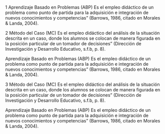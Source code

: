 1
Aprendizaje Basado en Problemas (ABP) Es el empleo didáctico de un problema como punto de partida para la adquisición e integración de nuevos conocimientos y competencias” (Barrows, 1986, citado en Morales & Landa, 2004).

2
Método del Caso (MC) Es el empleo didáctico del análisis de la situación descrita en un caso, donde los alumnos se colocan de manera figurada en la posición particular de un tomador de decisiones” (Dirección de Investigación y Desarrollo Educativo, s.f.b, p. 8).

Aprendizaje Basado en Problemas (ABP) Es el empleo didáctico de un problema como punto de partida para la adquisición e integración de nuevos conocimientos y competencias” (Barrows, 1986, citado en Morales & Landa, 2004).

3
Método del Caso (MC) Es el empleo didáctico del análisis de la situación descrita en un caso, donde los alumnos se colocan de manera figurada en la posición particular de un tomador de decisiones” (Dirección de Investigación y Desarrollo Educativo, s.f.b, p. 8).

Aprendizaje Basado en Problemas (ABP) Es el empleo didáctico de un problema como punto de partida para la adquisición e integración de nuevos conocimientos y competencias” (Barrows, 1986, citado en Morales & Landa, 2004).
